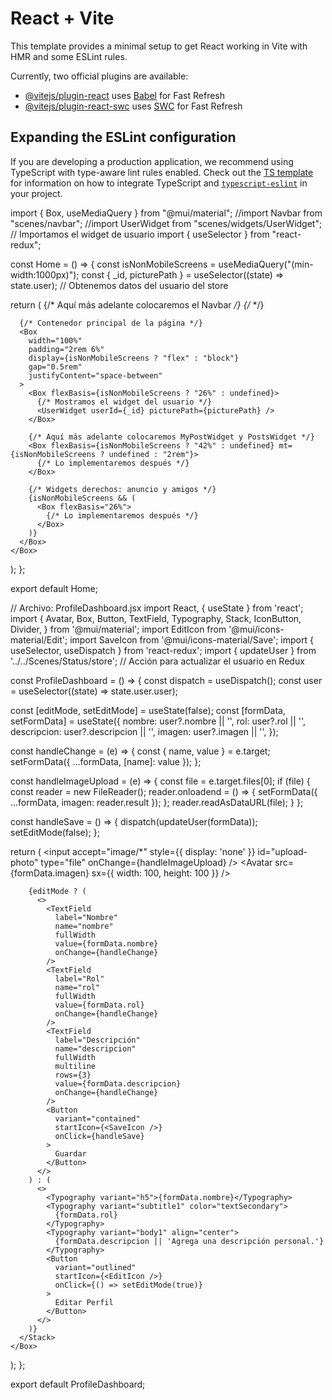 # React + Vite

This template provides a minimal setup to get React working in Vite with HMR and some ESLint rules.

Currently, two official plugins are available:

- [@vitejs/plugin-react](https://github.com/vitejs/vite-plugin-react/blob/main/packages/plugin-react) uses [Babel](https://babeljs.io/) for Fast Refresh
- [@vitejs/plugin-react-swc](https://github.com/vitejs/vite-plugin-react/blob/main/packages/plugin-react-swc) uses [SWC](https://swc.rs/) for Fast Refresh

## Expanding the ESLint configuration

If you are developing a production application, we recommend using TypeScript with type-aware lint rules enabled. Check out the [TS template](https://github.com/vitejs/vite/tree/main/packages/create-vite/template-react-ts) for information on how to integrate TypeScript and [`typescript-eslint`](https://typescript-eslint.io) in your project.














import { Box, useMediaQuery } from "@mui/material";
//import Navbar from "scenes/navbar";
//import UserWidget from "scenes/widgets/UserWidget"; // Importamos el widget de usuario
import { useSelector } from "react-redux";

const Home = () => {
  const isNonMobileScreens = useMediaQuery("(min-width:1000px)");
  const { _id, picturePath } = useSelector((state) => state.user); // Obtenemos datos del usuario del store

  return (
    <Box>
      {/* Aquí más adelante colocaremos el Navbar */}
      {/* <Navbar /> */}

      {/* Contenedor principal de la página */}
      <Box
        width="100%"
        padding="2rem 6%"
        display={isNonMobileScreens ? "flex" : "block"}
        gap="0.5rem"
        justifyContent="space-between"
      >
        <Box flexBasis={isNonMobileScreens ? "26%" : undefined}>
          {/* Mostramos el widget del usuario */}
          <UserWidget userId={_id} picturePath={picturePath} />
        </Box>

        {/* Aquí más adelante colocaremos MyPostWidget y PostsWidget */}
        <Box flexBasis={isNonMobileScreens ? "42%" : undefined} mt={isNonMobileScreens ? undefined : "2rem"}>
          {/* Lo implementaremos después */}
        </Box>

        {/* Widgets derechos: anuncio y amigos */}
        {isNonMobileScreens && (
          <Box flexBasis="26%">
            {/* Lo implementaremos después */}
          </Box>
        )}
      </Box>
    </Box>
  );
};

export default Home;



















// Archivo: ProfileDashboard.jsx
import React, { useState } from 'react';
import {
  Avatar,
  Box,
  Button,
  TextField,
  Typography,
  Stack,
  IconButton,
  Divider,
} from '@mui/material';
import EditIcon from '@mui/icons-material/Edit';
import SaveIcon from '@mui/icons-material/Save';
import { useSelector, useDispatch } from 'react-redux';
import { updateUser } from '../../Scenes/Status/store'; // Acción para actualizar el usuario en Redux

const ProfileDashboard = () => {
  const dispatch = useDispatch();
  const user = useSelector((state) => state.user.user);

  const [editMode, setEditMode] = useState(false);
  const [formData, setFormData] = useState({
    nombre: user?.nombre || '',
    rol: user?.rol || '',
    descripcion: user?.descripcion || '',
    imagen: user?.imagen || '',
  });
  
  const handleChange = (e) => {
    const { name, value } = e.target;
    setFormData({ ...formData, [name]: value });
  };

  const handleImageUpload = (e) => {
    const file = e.target.files[0];
    if (file) {
      const reader = new FileReader();
      reader.onloadend = () => {
        setFormData({ ...formData, imagen: reader.result });
      };
      reader.readAsDataURL(file);
    }
  };

  const handleSave = () => {
    dispatch(updateUser(formData));
    setEditMode(false);
  };

  return (
    <Box
      bgcolor="#f9f9f9"
      p={4}
      borderRadius={4}
      boxShadow="0 2px 8px rgba(0,0,0,0.1)"
      maxWidth={600}
      mx="auto"
      mt={4}
    >
      <Stack direction="column" alignItems="center" spacing={2}>
        <input
          accept="image/*"
          style={{ display: 'none' }}
          id="upload-photo"
          type="file"
          onChange={handleImageUpload}
        />
        <label htmlFor="upload-photo">
          <IconButton component="span">
            <Avatar src={formData.imagen} sx={{ width: 100, height: 100 }} />
          </IconButton>
        </label>

        {editMode ? (
          <>
            <TextField
              label="Nombre"
              name="nombre"
              fullWidth
              value={formData.nombre}
              onChange={handleChange}
            />
            <TextField
              label="Rol"
              name="rol"
              fullWidth
              value={formData.rol}
              onChange={handleChange}
            />
            <TextField
              label="Descripción"
              name="descripcion"
              fullWidth
              multiline
              rows={3}
              value={formData.descripcion}
              onChange={handleChange}
            />
            <Button
              variant="contained"
              startIcon={<SaveIcon />}
              onClick={handleSave}
            >
              Guardar
            </Button>
          </>
        ) : (
          <>
            <Typography variant="h5">{formData.nombre}</Typography>
            <Typography variant="subtitle1" color="textSecondary">
              {formData.rol}
            </Typography>
            <Typography variant="body1" align="center">
              {formData.descripcion || 'Agrega una descripción personal.'}
            </Typography>
            <Button
              variant="outlined"
              startIcon={<EditIcon />}
              onClick={() => setEditMode(true)}
            >
              Editar Perfil
            </Button>
          </>
        )}
      </Stack>
    </Box>
  );
};

export default ProfileDashboard;
